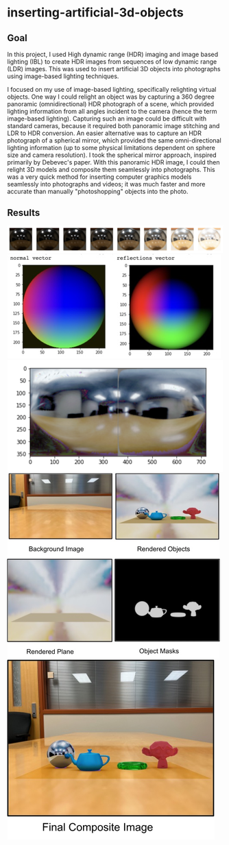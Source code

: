 # inserting-artificial-3d-objects

## Goal
In this project, I used High dynamic range (HDR) imaging and image based lighting (IBL) to create HDR images from sequences of low dynamic range (LDR) images. This was used to insert artificial 3D objects into photographs using image-based lighting techniques. 

I focused on my use of image-based lighting, specifically relighting virtual objects. One way I could relight an object was by capturing a 360 degree panoramic (omnidirectional) HDR photograph of a scene, which provided lighting information from all angles incident to the camera (hence the term image-based lighting). Capturing such an image could be difficult with standard cameras, because it required both panoramic image stitching and LDR to HDR conversion. An easier alternative was to capture an HDR photograph of a spherical mirror, which provided the same omni-directional lighting information (up to some physical limitations dependent on sphere size and camera resolution). I took the spherical mirror approach, inspired primarily by Debevec's paper. With this panoramic HDR image, I could then relight 3D models and composite them seamlessly into photographs. This was a very quick method for inserting computer graphics models seamlessly into photographs and videos; it was much faster and more accurate than manually "photoshopping" objects into the photo.

## Results
![im1](LDR-images.png)
![im2](normal-reflectance-vectors.jpeg)
![im3](reflectance-output.png)
![im4](image-process.jpeg)
![im4](result.jpeg)
